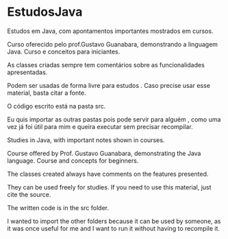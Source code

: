 # EstudosJava
 Estudos em Java, com apontamentos importantes mostrados em cursos.

 Curso oferecido pelo prof.Gustavo Guanabara, demonstrando a linguagem Java. Curso e conceitos para iniciantes. 

 As classes criadas sempre tem comentários sobre as funcionalidades apresentadas.

 Podem ser usadas de forma livre para estudos . Caso precise usar esse material, basta citar a fonte.

 O código escrito está na pasta src.

 Eu quis importar as outras pastas pois pode servir para alguém , como uma vez já foi útil para mim e queira executar sem precisar recompilar.

Studies in Java, with important notes shown in courses.

 Course offered by Prof. Gustavo Guanabara, demonstrating the Java language. Course and concepts for beginners.

 The classes created always have comments on the features presented.

 They can be used freely for studies. If you need to use this material, just cite the source.

 The written code is in the src folder.

 I wanted to import the other folders because it can be used by someone, as it was once useful for me and I want to run it without having to recompile it.
